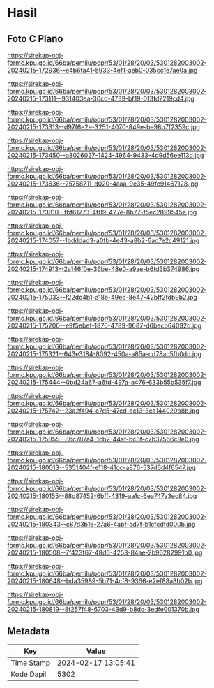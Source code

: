 # Hasil

## Foto C Plano

https://sirekap-obj-formc.kpu.go.id/66ba/pemilu/pdpr/53/01/28/20/03/5301282003002-20240215-172936--e4b6fa41-5933-4ef1-aeb0-035cc1e7ae0a.jpg

https://sirekap-obj-formc.kpu.go.id/66ba/pemilu/pdpr/53/01/28/20/03/5301282003002-20240215-173111--931403ea-30cd-4739-bf19-013fd7219cd4.jpg

https://sirekap-obj-formc.kpu.go.id/66ba/pemilu/pdpr/53/01/28/20/03/5301282003002-20240215-173313--d97f6e2e-3251-4070-849e-be98b7f2359c.jpg

https://sirekap-obj-formc.kpu.go.id/66ba/pemilu/pdpr/53/01/28/20/03/5301282003002-20240215-173450--a8026027-1424-4964-9433-4d9d56ee113d.jpg

https://sirekap-obj-formc.kpu.go.id/66ba/pemilu/pdpr/53/01/28/20/03/5301282003002-20240215-173636--75758711-d020-4aaa-9e35-49fe91467128.jpg

https://sirekap-obj-formc.kpu.go.id/66ba/pemilu/pdpr/53/01/28/20/03/5301282003002-20240215-173810--fbf61773-4f09-427e-8b77-f5ec2899545a.jpg

https://sirekap-obj-formc.kpu.go.id/66ba/pemilu/pdpr/53/01/28/20/03/5301282003002-20240215-174057--1bdddad3-a0fb-4e43-a8b2-6ac7e2c49121.jpg

https://sirekap-obj-formc.kpu.go.id/66ba/pemilu/pdpr/53/01/28/20/03/5301282003002-20240215-174913--2a146f0e-36be-48e0-a9ae-b6fd3b374986.jpg

https://sirekap-obj-formc.kpu.go.id/66ba/pemilu/pdpr/53/01/28/20/03/5301282003002-20240215-175033--f22dc4b1-a18e-49ed-8e47-42bff2fdb9b2.jpg

https://sirekap-obj-formc.kpu.go.id/66ba/pemilu/pdpr/53/01/28/20/03/5301282003002-20240215-175200--e9f5ebef-1876-4789-9687-d6becb64092d.jpg

https://sirekap-obj-formc.kpu.go.id/66ba/pemilu/pdpr/53/01/28/20/03/5301282003002-20240215-175321--643e3184-8092-450a-a85a-cd78ac5fb0dd.jpg

https://sirekap-obj-formc.kpu.go.id/66ba/pemilu/pdpr/53/01/28/20/03/5301282003002-20240215-175444--0bd24a67-a6fd-497a-a476-633b55b535f7.jpg

https://sirekap-obj-formc.kpu.go.id/66ba/pemilu/pdpr/53/01/28/20/03/5301282003002-20240215-175742--23a2f494-c7d5-47cd-ac13-3ca144029b8b.jpg

https://sirekap-obj-formc.kpu.go.id/66ba/pemilu/pdpr/53/01/28/20/03/5301282003002-20240215-175855--8bc787a4-1cb2-44af-bc3f-c7b37566c8e0.jpg

https://sirekap-obj-formc.kpu.go.id/66ba/pemilu/pdpr/53/01/28/20/03/5301282003002-20240215-180013--5351404f-e118-41cc-a876-537d6d4f6547.jpg

https://sirekap-obj-formc.kpu.go.id/66ba/pemilu/pdpr/53/01/28/20/03/5301282003002-20240215-180155--88d87452-6bff-4319-aa1c-6ea747a3ec84.jpg

https://sirekap-obj-formc.kpu.go.id/66ba/pemilu/pdpr/53/01/28/20/03/5301282003002-20240215-180343--c87d3b16-27a6-4abf-ad7f-b1cfcdfd000b.jpg

https://sirekap-obj-formc.kpu.go.id/66ba/pemilu/pdpr/53/01/28/20/03/5301282003002-20240215-180508--7f423f67-48d6-4253-84ae-2b96282991b0.jpg

https://sirekap-obj-formc.kpu.go.id/66ba/pemilu/pdpr/53/01/28/20/03/5301282003002-20240215-180648--bda35989-5b71-4cf8-9366-e2ef88a8b02b.jpg

https://sirekap-obj-formc.kpu.go.id/66ba/pemilu/pdpr/53/01/28/20/03/5301282003002-20240215-180819--8f257f48-6703-43d9-b8dc-3edfe001370b.jpg


## Metadata

| Key        | Value               |
| ---------- | ------------------- |
| Time Stamp | 2024-02-17 13:05:41 |
| Kode Dapil | 5302                |



